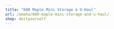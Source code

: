 ```yaml
---
title: "680 Maple Mini Storage & U-Haul"
url: /omaha/680-maple-mini-storage-and-u-haul/
shop: doityourself
---
```


